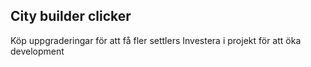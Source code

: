 ## City builder clicker
Köp uppgraderingar för att få fler settlers
Investera i projekt för att öka development
